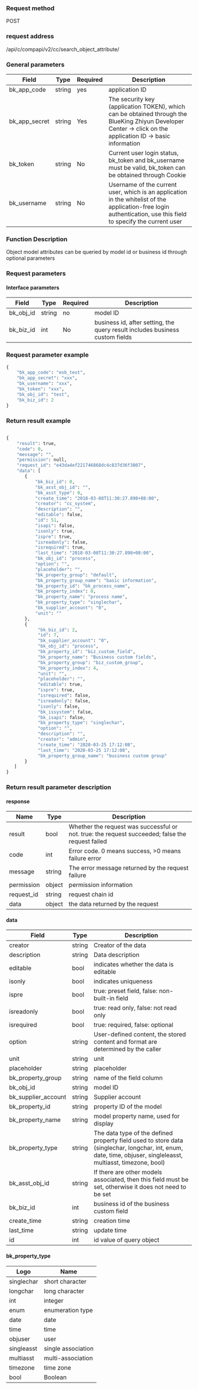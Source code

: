 
### Request method

POST


### request address

/api/c/compapi/v2/cc/search_object_attribute/


### General parameters

| Field | Type | Required | Description |
|-----------|------------|--------|------------|
| bk_app_code | string | yes | application ID |
| bk_app_secret| string | Yes | The security key (application TOKEN), which can be obtained through the BlueKing Zhiyun Developer Center -> click on the application ID -> basic information |
| bk_token | string | No | Current user login status, bk_token and bk_username must be valid, bk_token can be obtained through Cookie |
| bk_username | string | No | Username of the current user, which is an application in the whitelist of the application-free login authentication, use this field to specify the current user |


### Function Description

Object model attributes can be queried by model id or business id through optional parameters

### Request parameters



#### Interface parameters

| Field | Type | Required | Description |
|---------------------|------------|--------|----------------------------|
|bk_obj_id | string | no | model ID |
| bk_biz_id | int | No | business id, after setting, the query result includes business custom fields |


### Request parameter example

``` python
{
    "bk_app_code": "esb_test",
    "bk_app_secret": "xxx",
    "bk_username": "xxx",
    "bk_token": "xxx",
    "bk_obj_id": "test",
    "bk_biz_id": 2
}
```


### Return result example

```python

{
    "result": true,
    "code": 0,
    "message": "",
    "permission": null,
    "request_id": "e43da4ef221746868dc4c837d36f3807",
    "data": [
       {
           "bk_biz_id": 0,
           "bk_asst_obj_id": "",
           "bk_asst_type": 0,
           "create_time": "2018-03-08T11:30:27.898+08:00",
           "creator": "cc_system",
           "description": "",
           "editable": false,
           "id": 51,
           "isapi": false,
           "isonly": true,
           "ispre": true,
           "isreadonly": false,
           "isrequired": true,
           "last_time": "2018-03-08T11:30:27.898+08:00",
           "bk_obj_id": "process",
           "option": "",
           "placeholder": "",
           "bk_property_group": "default",
           "bk_property_group_name": "basic information",
           "bk_property_id": "bk_process_name",
           "bk_property_index": 0,
           "bk_property_name": "process name",
           "bk_property_type": "singlechar",
           "bk_supplier_account": "0",
           "unit": ""
       },
       {
            "bk_biz_id": 2,
            "id": 7,
            "bk_supplier_account": "0",
            "bk_obj_id": "process",
            "bk_property_id": "biz_custom_field",
            "bk_property_name": "Business custom fields",
            "bk_property_group": "biz_custom_group",
            "bk_property_index": 4,
            "unit": "",
            "placeholder": "",
            "editable": true,
            "ispre": true,
            "isrequired": false,
            "isreadonly": false,
            "isonly": false,
            "bk_issystem": false,
            "bk_isapi": false,
            "bk_property_type": "singlechar",
            "option": "",
            "description": "",
            "creator": "admin",
            "create_time": "2020-03-25 17:12:08",
            "last_time": "2020-03-25 17:12:08",
            "bk_property_group_name": "business custom group"
       }
   ]
}
```

### Return result parameter description
#### response

| Name | Type | Description |
| ------- | ------ | ----------------------------------- |
| result | bool | Whether the request was successful or not. true: the request succeeded; false the request failed |
| code | int | Error code. 0 means success, >0 means failure error |
| message | string | The error message returned by the request failure |
| permission | object | permission information |
| request_id | string | request chain id |
| data | object | the data returned by the request |

#### data

| Field | Type | Description |
|---------------------|--------------|-------------|
| creator | string | Creator of the data |
| description | string | Data description |
| editable | bool | indicates whether the data is editable |
| isonly | bool | indicates uniqueness |
| ispre | bool | true: preset field, false: non-built-in field |
| isreadonly | bool | true: read only, false: not read only |
| isrequired | bool | true: required, false: optional |
| option | string | User-defined content, the stored content and format are determined by the caller |
| unit | string | unit |
| placeholder | string | placeholder |
| bk_property_group | string | name of the field column |
| bk_obj_id | string | model ID |
| bk_supplier_account | string | Supplier account |
| bk_property_id | string | property ID of the model |
| bk_property_name | string | model property name, used for display |
| bk_property_type | string | The data type of the defined property field used to store data (singlechar, longchar, int, enum, date, time, objuser, singleleasst, multiasst, timezone, bool)|
| bk_asst_obj_id | string | If there are other models associated, then this field must be set, otherwise it does not need to be set |
| bk_biz_id | int | business id of the business custom field |
| create_time | string | creation time |
| last_time | string | update time |
| id | int | id value of query object |

#### bk_property_type

| Logo | Name |
|------------|----------|
| singlechar | short character |
| longchar | long character |
| int | integer |
| enum | enumeration type |
| date | date |
| time | time |
| objuser | user |
| singleasst | single association |
| multiasst | multi-association |
| timezone | time zone |
| bool | Boolean |